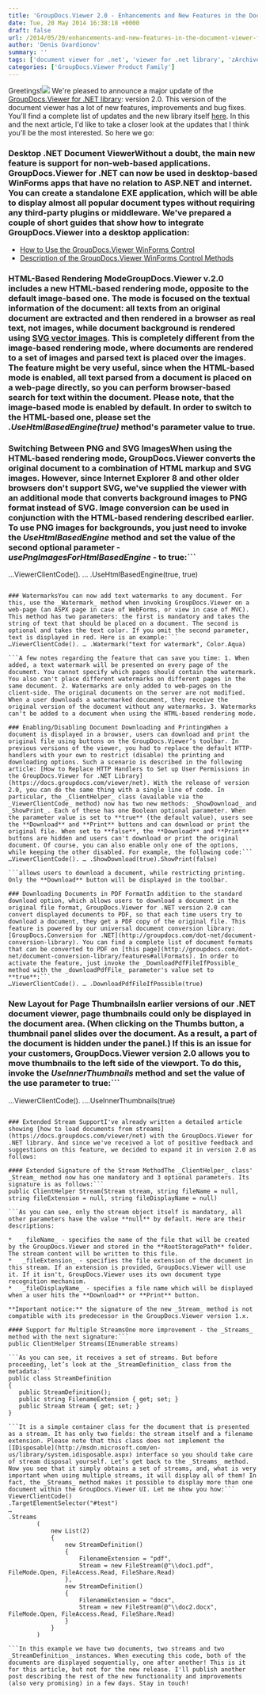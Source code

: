 ```yaml
---
title: 'GroupDocs.Viewer 2.0 - Enhancements and New Features in the Document Viewer for .NET Library (Part A)'
date: Tue, 20 May 2014 16:38:18 +0000
draft: false
url: /2014/05/20/enhancements-and-new-features-in-the-document-viewer-for-net-library-part-a/
author: 'Denis Gvardionov'
summary: ''
tags: ['document viewer for .net', 'viewer for .net library', 'zArchive']
categories: ['GroupDocs.Viewer Product Family']
---
```


Greetings!![](https://blog.groupdocs.com/wp-content/uploads/sites/4/2014/03/GD_VWR_NETIcon_114.png) We're pleased to announce a major update of the [GroupDocs.Viewer for .NET library](http://groupdocs.com/dot-net/document-viewer-library): version 2.0. This version of the document viewer has a lot of new features, improvements and bug fixes. You'll find a complete list of updates and the new library itself [here](http://groupdocs.com/Community/files/8/.net-libraries/groupdocs_viewer_for_.net/entry1177.aspx). In this and the next article, I'd like to take a closer look at the updates that I think you'll be the most interested. So here we go:

### Desktop .NET Document ViewerWithout a doubt, the main new feature is support for non-web-based applications. GroupDocs.Viewer for .NET can now be used in desktop-based WinForms apps that have no relation to ASP.NET and internet. You can create a standalone EXE application, which will be able to display almost all popular document types without requiring any third-party plugins or middleware. We've prepared a couple of short guides that show how to integrate GroupDocs.Viewer into a desktop application:

*   [How to Use the GroupDocs.Viewer WinForms Control](https://docs.groupdocs.com/viewer/net)
*   [Description of the GroupDocs.Viewer WinForms Control Methods](https://docs.groupdocs.com/viewer/net)

### HTML-Based Rendering ModeGroupDocs.Viewer v.2.0 includes a new HTML-based rendering mode, opposite to the default image-based one. The mode is focused on the textual information of the document: all texts from an original document are extracted and then rendered in a browser as real text, not images, while document background is rendered using [SVG vector images](http://en.wikipedia.org/wiki/Scalable_Vector_Graphics). This is completely different from the image-based rendering mode, where documents are rendered to a set of images and parsed text is placed over the images. The feature might be very useful, since when the HTML-based mode is enabled, all text parsed from a document is placed on a web-page directly, so you can perform browser-based search for text within the document. **Please note**, that the image-based mode is enabled by default. In order to switch to the HTML-based one, please set the _.UseHtmlBasedEngine(true)_ method's parameter value to **true**.

### Switching Between PNG and SVG ImagesWhen using the HTML-based rendering mode, GroupDocs.Viewer converts the original document to a combination of HTML markup and SVG images. However, since Internet Explorer 8 and other older browsers don't support SVG, we've supplied the viewer with an additional mode that converts background images to PNG format instead of SVG. Image conversion can be used in conjunction with the HTML-based rendering described earlier. To use PNG images for backgrounds, you just need to invoke the _UseHtmlBasedEngine_ method and set the value of the second optional parameter - _usePngImagesForHtmlBasedEngine_ - to **true**:```
…ViewerClientCode(). … .UseHtmlBasedEngine(true, true)

```

### WatermarksYou can now add text watermarks to any document. For this, use the _Watermark_ method when invoking GroupDocs.Viewer on a web-page (an ASPX page in case of WebForms, or view in case of MVC). This method has two parameters: the first is mandatory and takes the string of text that should be placed on a document. The second is optional and takes the text color. If you omit the second parameter, text is displayed in red. Here is an example:```
…ViewerClientCode(). … .Watermark("text for watermark", Color.Aqua)

```A few notes regarding the feature that can save you time: 1. When added, a text watermark will be presented on every page of the document. You cannot specify which pages should contain the watermark. You also can't place different watermarks on different pages in the same document. 2. Watermarks are only added to web-pages on the client-side. The original documents on the server are not modified. When a user downloads a watermarked document, they receive the original version of the document without any watermarks. 3. Watermarks can't be added to a document when using the HTML-based rendering mode.

### Enabling/Disabling Document Downloading and PrintingWhen a document is displayed in a browser, users can download and print the original file using buttons on the GroupDocs.Viewer’s toolbar. In previous versions of the viewer, you had to replace the default HTTP-handlers with your own to restrict (disable) the printing and downloading options. Such a scenario is described in the following article: [How to Replace HTTP Handlers to Set up User Permissions in the GroupDocs.Viewer for .NET Library](https://docs.groupdocs.com/viewer/net). With the release of version 2.0, you can do the same thing with a single line of code. In particular, the _ClientHelper_ class (available via the _ViewerClientCode_ method) now has two new methods: _ShowDownload_ and _ShowPrint_. Each of these has one Boolean optional parameter. When the parameter value is set to **true** (the default value), users see the **Download** and **Print** buttons and can download or print the original file. When set to **false**, the **Download** and **Print** buttons are hidden and users can't download or print the original document. Of course, you can also enable only one of the options, while keeping the other disabled. For example, the following code:```
…ViewerClientCode(). … .ShowDownload(true).ShowPrint(false)

```allows users to download a document, while restricting printing. Only the **Download** button will be displayed in the toolbar.

### Downloading Documents in PDF FormatIn addition to the standard download option, which allows users to download a document in the original file format, GroupDocs.Viewer for .NET version 2.0 can convert displayed documents to PDF, so that each time users try to download a document, they get a PDF copy of the original file. This feature is powered by our universal document conversion library: [GroupDocs.Conversion for .NET](http://groupdocs.com/dot-net/document-conversion-library). You can find a complete list of document formats that can be converted to PDF on [this page](http://groupdocs.com/dot-net/document-conversion-library/features#allFormats). In order to activate the feature, just invoke the _DownloadPdfFileIfPossible_ method with the _downloadPdfFile_ parameter's value set to **true**:```
…ViewerClientCode(). … .DownloadPdfFileIfPossible(true)

```

### New Layout for Page ThumbnailsIn earlier versions of our .NET document viewer, page thumbnails could only be displayed in the document area. (When clicking on the **Thumbs** button, a thumbnail panel slides over the document. As a result, a part of the document is hidden under the panel.) If this is an issue for your customers, GroupDocs.Viewer version 2.0 allows you to move thumbnails to the left side of the viewport. To do this, invoke the _UseInnerThumbnails_ method and set the value of the use parameter to **true**:```
…ViewerClientCode(). ….UseInnerThumbnails(true)

```

### Extended Stream SupportI've already written a detailed article showing [how to load documents from streams](https://docs.groupdocs.com/viewer/net) with the GroupDocs.Viewer for .NET library. And since we've received a lot of positive feedback and suggestions on this feature, we decided to expand it in version 2.0 as follows:

#### Extended Signature of the Stream MethodThe _ClientHelper_ class' _Stream_ method now has one mandatory and 3 optional parameters. Its signature is as follows:```
public ClientHelper Stream(Stream stream, string fileName = null, string fileExtension = null, string fileDisplayName = null)

```As you can see, only the stream object itself is mandatory, all other parameters have the value **null** by default. Here are their descriptions:

*   _fileName_ - specifies the name of the file that will be created by the GroupDocs.Viewer and stored in the **RootStoragePath** folder. The stream content will be written to this file.
*   _fileExtension_ - specifies the file extension of the document in this stream. If an extension is provided, GroupDocs.Viewer will use it. If it isn't, GroupDocs.Viewer uses its own document type recognition mechanism.
*   _fileDisplayName_ - specifies a file name which will be displayed when a user hits the **Download** or **Print** button.

**Important notice:** the signature of the new _Stream_ method is not compatible with its predecessor in the GroupDocs.Viewer version 1.x.

#### Support for Multiple StreamsOne more improvement - the _Streams_ method with the next signature:```
public ClientHelper Streams(IEnumerable streams)

```As you can see, it receives a set of streams. But before proceeding, let’s look at the _StreamDefinition_ class from the metadata:```
public class StreamDefinition
{
   public StreamDefinition();
   public string FilenameExtension { get; set; }
   public Stream Stream { get; set; }
}

```It is a simple container class for the document that is presented as a stream. It has only two fields: the stream itself and a filename extension. Please note that this class does not implement the [IDisposable](http://msdn.microsoft.com/en-us/library/system.idisposable.aspx) interface so you should take care of stream disposal yourself. Let’s get back to the _Streams_ method. Now you see that it simply obtains a set of streams, and, what is very important when using multiple streams, it will display all of them! In fact, the _Streams_ method makes it possible to display more than one document within the GroupDocs.Viewer UI. Let me show you how:```
ViewerClientCode()
.TargetElementSelector("#test")
…
.Streams
        (
            new List(2)
            {
                new StreamDefinition()
                {
                    FilenameExtension = "pdf",
                    Stream = new FileStream(@"\\doc1.pdf",
FileMode.Open, FileAccess.Read, FileShare.Read)
                },
                new StreamDefinition()
                {
                    FilenameExtension = "docx",
                    Stream = new FileStream(@"\\doc2.docx",
FileMode.Open, FileAccess.Read, FileShare.Read)
                }
            }
        )

```In this example we have two documents, two streams and two _StreamDefinition_ instances. When executing this code, both of the documents are displayed sequentially, one after another! This is it for this article, but not for the new release. I'll publish another post describing the rest of the new functionality and improvements (also very promising) in a few days. Stay in touch!






